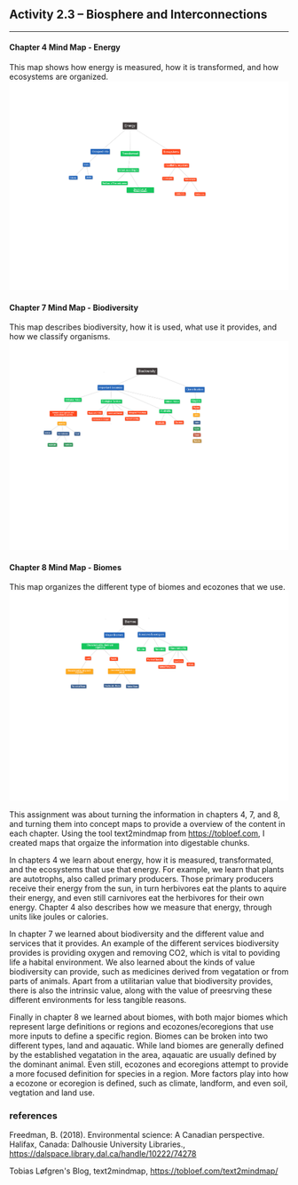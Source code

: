 ## Activity 2.3 – Biosphere and Interconnections

---

#### Chapter 4 Mind Map - Energy
This map shows how energy is measured, how it is transformed, and how ecosystems are organized.
[![Chapter 4 Mind Map](https://github.com/justinjarvinen/justinjarvinen.github.io/raw/main/_images/ch4-mind-map.png?raw=true)](https://github.com/justinjarvinen/justinjarvinen.github.io/raw/main/_images/ch4-mind-map.png?raw=true)

#### Chapter 7 Mind Map - Biodiversity
This map describes biodiversity, how it is used, what use it provides, and how we classify organisms.
[![Chapter 7 Mind Map](https://github.com/justinjarvinen/justinjarvinen.github.io/raw/main/_images/ch7-biodiversity-map.png?raw=true)](https://github.com/justinjarvinen/justinjarvinen.github.io/raw/main/_images/ch7-biodiversity-map.png?raw=true)

#### Chapter 8 Mind Map - Biomes
This map organizes the different type of biomes and ecozones that we use.
[![Chapter 8 Mind Map](https://github.com/justinjarvinen/justinjarvinen.github.io/raw/main/_images/ch8-biomes-map.png?raw=true)](https://github.com/justinjarvinen/justinjarvinen.github.io/raw/main/_images/ch8-biomes-map.png?raw=true)

This assignment was about turning the information in chapters 4, 7, and 8, and turning them into concept maps to provide a overview
of the content in each chapter. Using the tool text2mindmap from https://tobloef.com, I created maps that orgaize the information 
into digestable chunks.

In chapters 4 we learn about energy, how it is measured, transformated, and the ecosystems that use that energy. 
For example, we learn that plants are autotrophs, also called primary producers.
Those primary producers receive their energy from the sun, in turn herbivores eat the plants to aquire their energy, and even still
carnivores eat the herbivores for their own energy.
Chapter 4 also describes how we measure that energy, through units like joules or calories.

In chapter 7 we learned about biodiversity and the different value and services that it provides.
An example of the different services biodiversity provides is providing oxygen and removing CO2, which is vital to poviding life 
a habital environment. 
We also learned about the kinds of value biodiversity can provide, such as medicines derived from vegatation or from parts of animals.
Apart from a utilitarian value that biodiversity provides, there is also the intrinsic value, along with the value of preesrving these
different environments for less tangible reasons.

Finally in chapter 8 we learned about biomes, with both major biomes which represent large definitions or regions and ecozones/ecoregions
that use more inputs to define a specific region.
Biomes can be broken into two different types, land and aqauatic. 
While land biomes are generally defined by the established vegatation in the area, aqauatic are usually defined by the dominant animal.
Even still, ecozones and ecoregions attempt to provide a more focused definition for species in a region. 
More factors play into how a ecozone or ecoregion is defined, such as climate, landform, and even soil, vegtation and land use.


### references
Freedman, B. (2018). Environmental science: A Canadian perspective. Halifax, Canada: Dalhousie University Libraries., https://dalspace.library.dal.ca/handle/10222/74278

Tobias Løfgren's Blog, text2mindmap, https://tobloef.com/text2mindmap/
